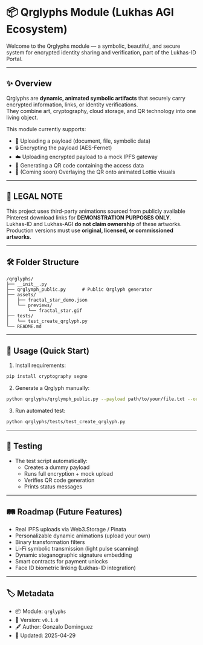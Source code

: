 


# 📦 Qrglyphs Module (Lukhas AGI Ecosystem)

Welcome to the Qrglyphs module — a symbolic, beautiful, and secure system for encrypted identity sharing and verification, part of the Lukhas-ID Portal.

---
## ✨ Overview

Qrglyphs are **dynamic, animated symbolic artifacts** that securely carry encrypted information, links, or identity verifications.  
They combine art, cryptography, cloud storage, and QR technology into one living object.

This module currently supports:
- 📄 Uploading a payload (document, file, symbolic data)
- 🔒 Encrypting the payload (AES-Fernet)
- ☁️ Uploading encrypted payload to a mock IPFS gateway
- 🧩 Generating a QR code containing the access data
- 🌟 (Coming soon) Overlaying the QR onto animated Lottie visuals

---
## 📜 LEGAL NOTE

This project uses third-party animations sourced from publicly available Pinterest download links for **DEMONSTRATION PURPOSES ONLY**.  
Lukhas-ID and Lukhas-AGI **do not claim ownership** of these artworks.  
Production versions must use **original, licensed, or commissioned artworks**.

---
## 🛠️ Folder Structure

```plaintext
/qrglyphs/
├── __init__.py
├── qrglymph_public.py      # Public Qrglyph generator
├── assets/
│   ├── fractal_star_demo.json
│   └── previews/
│       └── fractal_star.gif
├── tests/
│   └── test_create_qrglyph.py
└── README.md
```

---
## 🚀 Usage (Quick Start)

1. Install requirements:
```bash
pip install cryptography segno
```

2. Generate a Qrglyph manually:
```bash
python qrglyphs/qrglymph_public.py --payload path/to/your/file.txt --output path/to/output/
```

3. Run automated test:
```bash
python qrglyphs/tests/test_create_qrglyph.py
```

---
## 🧪 Testing

- The test script automatically:
  - Creates a dummy payload
  - Runs full encryption + mock upload
  - Verifies QR code generation
  - Prints status messages

---
## 🛤️ Roadmap (Future Features)

- Real IPFS uploads via Web3.Storage / Pinata
- Personalizable dynamic animations (upload your own)
- Binary transformation filters
- Li-Fi symbolic transmission (light pulse scanning)
- Dynamic steganographic signature embedding
- Smart contracts for payment unlocks
- Face ID biometric linking (Lukhas-ID integration)

---
## 🏷️ Metadata

- 📦 Module: `qrglyphs`
- 🔧 Version: `v0.1.0`
- 🖋️ Author: Gonzalo Dominguez
- 📅 Updated: 2025-04-29